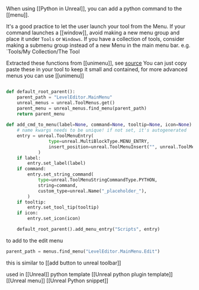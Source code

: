 When using [[Python in Unreal]], you can add a python command to the [[menu]]. 

It's a good practice to let the user launch your tool from  the Menu.
If your command launches a [[window]], avoid making a new menu group and place it under
`Tools` or `Windows`.  If you have a collection of tools, consider making a submenu group instead of a new Menu in the main menu bar. e.g. `Tools/My Collection/The Tool

Extracted these functions from [[unimenu]], see [source](https://github.com/hannesdelbeke/unimenu/blob/main/unimenu/apps/unreal.py)
You can just copy paste these in your tool to keep it small and contained, for more advanced menus you can use [[unimenu]] 
```python

def default_root_parent():
	parent_path = "LevelEditor.MainMenu"
	unreal_menus = unreal.ToolMenus.get()
	parent_menu = unreal_menus.find_menu(parent_path)
	return parent_menu
	
def add_cmd_to_menu(label=None, command=None, tooltip=None, icon=None):
	# name kwargs needs to be unique! if not set, it's autogenerated
	entry = unreal.ToolMenuEntry(
	            type=unreal.MultiBlockType.MENU_ENTRY,
	            insert_position=unreal.ToolMenuInsert("", unreal.ToolMenuInsertType.FIRST),
	        )
	if label:
		entry.set_label(label)
	if command:
		entry.set_string_command(
			type=unreal.ToolMenuStringCommandType.PYTHON,
			string=command,
			custom_type=unreal.Name("_placeholder_"),
		)
	if tooltip:
		entry.set_tool_tip(tooltip)
	if icon:
		entry.set_icon(icon)

	default_root_parent().add_menu_entry("Scripts", entry)
```

to add to the edit menu
```python
parent_path = menus.find_menu("LevelEditor.MainMenu.Edit")
```

this is similar to [[add button to unreal toolbar]]

used in [[Unreal]] python template [[Unreal python plugin template]]
[[Unreal menu]]
[[Unreal Python snippet]]